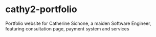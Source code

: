 # cathy2-portfolio
Portfolio website for Catherine Sichone, a maiden Software Engineer, featuring consultation page, payment system and services
